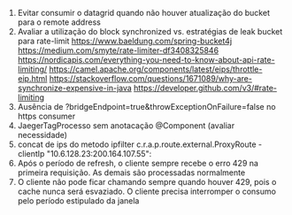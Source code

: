 1. Evitar consumir o datagrid quando não houver atualização do bucket para o remote address
2. Avaliar a utilização do block synchronized vs. estratégias de leak bucket para rate-limit
    https://www.baeldung.com/spring-bucket4j
    https://medium.com/smyte/rate-limiter-df3408325846
    https://nordicapis.com/everything-you-need-to-know-about-api-rate-limiting/
    https://camel.apache.org/components/latest/eips/throttle-eip.html
    https://stackoverflow.com/questions/1671089/why-are-synchronize-expensive-in-java
    https://developer.github.com/v3/#rate-limiting
3. Ausência de ?bridgeEndpoint=true&throwExceptionOnFailure=false no https consumer
4. JaegerTagProcesso sem anotacação @Component (avaliar necessidade)
5. concat de ips do metodo ipfilter c.r.a.p.route.external.ProxyRoute - clientIp "10.6.128.23:200.164.107.55":
6. Após o período de refresh, o cliente sempre recebe o erro 429 na primeira requisição. As demais são processadas normalmente
7. O cliente não pode ficar chamando sempre quando houver 429, pois o cache nunca será esvaziado. O cliente precisa interromper o consumo pelo período estipulado da janela
